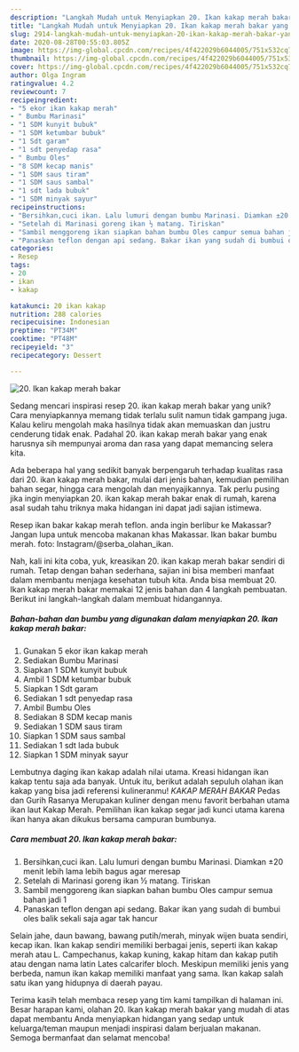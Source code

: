 ```yaml
---
description: "Langkah Mudah untuk Menyiapkan 20. Ikan kakap merah bakar yang Bisa Manjain Lidah"
title: "Langkah Mudah untuk Menyiapkan 20. Ikan kakap merah bakar yang Bisa Manjain Lidah"
slug: 2914-langkah-mudah-untuk-menyiapkan-20-ikan-kakap-merah-bakar-yang-bisa-manjain-lidah
date: 2020-08-28T00:55:03.805Z
image: https://img-global.cpcdn.com/recipes/4f422029b6044005/751x532cq70/20-ikan-kakap-merah-bakar-foto-resep-utama.jpg
thumbnail: https://img-global.cpcdn.com/recipes/4f422029b6044005/751x532cq70/20-ikan-kakap-merah-bakar-foto-resep-utama.jpg
cover: https://img-global.cpcdn.com/recipes/4f422029b6044005/751x532cq70/20-ikan-kakap-merah-bakar-foto-resep-utama.jpg
author: Olga Ingram
ratingvalue: 4.2
reviewcount: 7
recipeingredient:
- "5 ekor ikan kakap merah"
- " Bumbu Marinasi"
- "1 SDM kunyit bubuk"
- "1 SDM ketumbar bubuk"
- "1 Sdt garam"
- "1 sdt penyedap rasa"
- " Bumbu Oles"
- "8 SDM kecap manis"
- "1 SDM saus tiram"
- "1 SDM saus sambal"
- "1 sdt lada bubuk"
- "1 SDM minyak sayur"
recipeinstructions:
- "Bersihkan,cuci ikan. Lalu lumuri dengan bumbu Marinasi. Diamkan ±20 menit lebih lama lebih bagus agar meresap"
- "Setelah di Marinasi goreng ikan ½ matang. Tiriskan"
- "Sambil menggoreng ikan siapkan bahan bumbu Oles campur semua bahan jadi 1"
- "Panaskan teflon dengan api sedang. Bakar ikan yang sudah di bumbui oles balik sekali saja agar tak hancur"
categories:
- Resep
tags:
- 20
- ikan
- kakap

katakunci: 20 ikan kakap 
nutrition: 288 calories
recipecuisine: Indonesian
preptime: "PT34M"
cooktime: "PT48M"
recipeyield: "3"
recipecategory: Dessert

---
```



![20. Ikan kakap merah bakar](https://img-global.cpcdn.com/recipes/4f422029b6044005/751x532cq70/20-ikan-kakap-merah-bakar-foto-resep-utama.jpg)

Sedang mencari inspirasi resep 20. ikan kakap merah bakar yang unik? Cara menyiapkannya memang tidak terlalu sulit namun tidak gampang juga. Kalau keliru mengolah maka hasilnya tidak akan memuaskan dan justru cenderung tidak enak. Padahal 20. ikan kakap merah bakar yang enak harusnya sih mempunyai aroma dan rasa yang dapat memancing selera kita.

Ada beberapa hal yang sedikit banyak berpengaruh terhadap kualitas rasa dari 20. ikan kakap merah bakar, mulai dari jenis bahan, kemudian pemilihan bahan segar, hingga cara mengolah dan menyajikannya. Tak perlu pusing jika ingin menyiapkan 20. ikan kakap merah bakar enak di rumah, karena asal sudah tahu triknya maka hidangan ini dapat jadi sajian istimewa.

Resep ikan bakar kakap merah teflon. anda ingin berlibur ke Makassar? Jangan lupa untuk mencoba makanan khas Makassar. Ikan bakar bumbu merah. foto: Instagram/@serba_olahan_ikan.


Nah, kali ini kita coba, yuk, kreasikan 20. ikan kakap merah bakar sendiri di rumah. Tetap dengan bahan sederhana, sajian ini bisa memberi manfaat dalam membantu menjaga kesehatan tubuh kita. Anda bisa membuat 20. Ikan kakap merah bakar memakai 12 jenis bahan dan 4 langkah pembuatan. Berikut ini langkah-langkah dalam membuat hidangannya.

<!--inarticleads1-->

##### Bahan-bahan dan bumbu yang digunakan dalam menyiapkan 20. Ikan kakap merah bakar:

1. Gunakan 5 ekor ikan kakap merah
1. Sediakan  Bumbu Marinasi
1. Siapkan 1 SDM kunyit bubuk
1. Ambil 1 SDM ketumbar bubuk
1. Siapkan 1 Sdt garam
1. Sediakan 1 sdt penyedap rasa
1. Ambil  Bumbu Oles
1. Sediakan 8 SDM kecap manis
1. Sediakan 1 SDM saus tiram
1. Siapkan 1 SDM saus sambal
1. Sediakan 1 sdt lada bubuk
1. Siapkan 1 SDM minyak sayur


Lembutnya daging ikan kakap adalah nilai utama. Kreasi hidangan ikan kakap tentu saja ada banyak. Untuk itu, berikut adalah sepuluh olahan ikan kakap yang bisa jadi referensi kulineranmu! *KAKAP MERAH BAKAR* Pedas dan Gurih Rasanya Merupakan kuliner dengan menu favorit berbahan utama ikan laut Kakap Merah. Pemilihan ikan kakap segar jadi kunci utama karena ikan hanya akan dikukus bersama campuran bumbunya. 

<!--inarticleads2-->

##### Cara membuat 20. Ikan kakap merah bakar:

1. Bersihkan,cuci ikan. Lalu lumuri dengan bumbu Marinasi. Diamkan ±20 menit lebih lama lebih bagus agar meresap
1. Setelah di Marinasi goreng ikan ½ matang. Tiriskan
1. Sambil menggoreng ikan siapkan bahan bumbu Oles campur semua bahan jadi 1
1. Panaskan teflon dengan api sedang. Bakar ikan yang sudah di bumbui oles balik sekali saja agar tak hancur


Selain jahe, daun bawang, bawang putih/merah, minyak wijen buata sendiri, kecap ikan. Ikan kakap sendiri memiliki berbagai jenis, seperti ikan kakap merah atau L. Campechanus, kakap kuning, kakap hitam dan kakap putih atau dengan nama latin Lates calcarifer bloch. Meskipun memiliki jenis yang berbeda, namun ikan kakap memiliki manfaat yang sama. Ikan kakap salah satu ikan yang hidupnya di daerah payau. 

Terima kasih telah membaca resep yang tim kami tampilkan di halaman ini. Besar harapan kami, olahan 20. Ikan kakap merah bakar yang mudah di atas dapat membantu Anda menyiapkan hidangan yang sedap untuk keluarga/teman maupun menjadi inspirasi dalam berjualan makanan. Semoga bermanfaat dan selamat mencoba!
